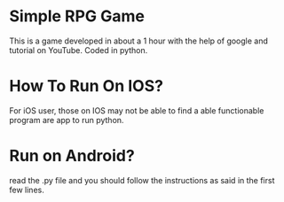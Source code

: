 # Simple RPG Game

This is a game developed in about a 1 hour with the help of google and tutorial on YouTube. Coded in python.

# How To Run On IOS?

For iOS user,
those on IOS may not be able to find a able functionable program are app to run python.

# Run on Android?

 read the .py file and you should follow the instructions as said in the first few lines.
 
